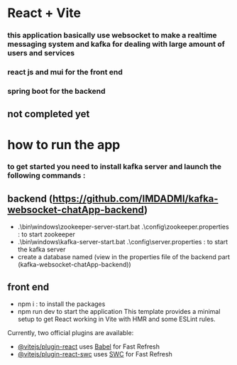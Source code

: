 # React + Vite
### this application basically use websocket to make a realtime messaging system and kafka for dealing with large amount of users and services 
### react js and mui for the front end 
### spring boot for the backend
## not completed yet
# how to run the app
### to get started you need to install kafka server and launch the following commands :
## backend (https://github.com/IMDADMI/kafka-websocket-chatApp-backend)
* .\bin\windows\zookeeper-server-start.bat .\config\zookeeper.properties : to start zookeeper 
* .\bin\windows\kafka-server-start.bat .\config\server.properties : to start the kafka server
* create a database named (view in the properties file of the backend part (kafka-websocket-chatApp-backend))
## front end
* npm i : to install the packages
* npm run dev to start the application
This template provides a minimal setup to get React working in Vite with HMR and some ESLint rules.

Currently, two official plugins are available:

- [@vitejs/plugin-react](https://github.com/vitejs/vite-plugin-react/blob/main/packages/plugin-react/README.md) uses [Babel](https://babeljs.io/) for Fast Refresh
- [@vitejs/plugin-react-swc](https://github.com/vitejs/vite-plugin-react-swc) uses [SWC](https://swc.rs/) for Fast Refresh
